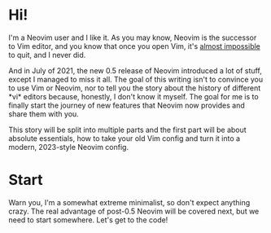 # Hi!
I'm a Neovim user and I like it. As you may know, Neovim is the successor to Vim editor, and you know that once you open Vim, it's [almost impossible] to quit, and I never did.

And in July of 2021, the new 0.5 release of Neovim introduced a lot of stuff, except I managed to miss it all.
The goal of this writing isn't to convince you to use Vim or Neovim, nor to tell you the story about the history of different \*vi\* editors because, honestly, I don't know it myself.
The goal for me is to finally start the journey of new features that Neovim now provides and share them with you.

This story will be split into multiple parts and the first part will be about absolute essentials, how to take your old Vim config and turn it into a modern, 2023-style Neovim config.

# Start
Warn you, I'm a somewhat extreme minimalist, so don't expect anything crazy. The real advantage of post-0.5 Neovim will be covered next, but we need to start somewhere.
Let's get to the code!

[almost impossible]: https://stackoverflow.com/questions/11828270/how-do-i-exit-vim
